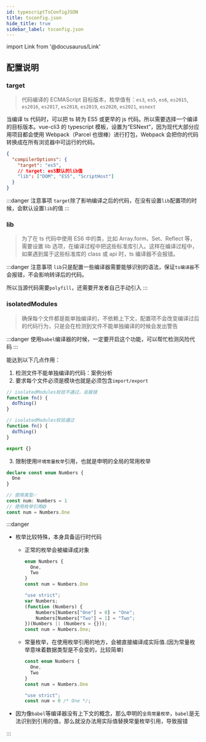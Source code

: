 ```yaml
---
id: typescriptTsConfigJSON
title: tsconfig.json
hide_title: true
sidebar_label: tsconfig.json
---
```


import Link from '@docusaurus/Link'

## 配置说明

### target

> 代码编译的 ECMAScript 目标版本，枚举值有：`es3`, `es5`, `es6`, `es2015`, `es2016`, `es2017`, `es2018`, `es2019`, `es2020`, `es2021`, `esnext`

当编译 ts 代码时，可以把 ts 转为 ES5 或更早的 js 代码。所以需要选择一个编译的目标版本。vue-cli3 的 typescript 模板，设置为“ESNext”，因为现代大部分应用项目都会使用 Webpack（Parcel 也很棒）进行打包，Webpack 会把你的代码转换成在所有浏览器中可运行的代码。

```json
{
  "compilerOptions": {
    "target": "es5",
    // target: es5默认的lib值
    "lib": ["DOM", "ES5", "ScriptHost"]
  }
}
```

:::danger 注意事项
`target`除了影响编译之后的代码，在没有设置`lib`配置项的时候，会默认设置`lib`的值
:::

### lib

> 为了在 ts 代码中使用 ES6 中的类，比如 Array.form、Set、Reflect 等，需要设置 lib 选项，在编译过程中把这些标准库引入。这样在编译过程中，如果遇到属于这些标准库的 class 或 api 时，ts 编译器不会报错。

:::danger 注意事项
`lib`只是配置一些编译器需要能够识别的语法，保证`ts编译器`不会报错，不会影响转译后的代码。

所以当源代码需要`polyfill`，还需要开发者自己手动引入
:::

### isolatedModules

> 确保每个文件都是能单独编译的，不依赖上下文，配置项不会改变编译过后的代码行为，只是会在检测到文件不能单独编译的时候会发出警告

:::danger
使用`babel`编译器的时候，一定要开启这个功能，可以帮忙检测风险代码
:::

能达到以下几点作用：

1. 检测文件不能单独编译的代码：<Link to="/docs/enginee/typescript/typescriptImportTypes#案例分析">案例分析</Link>
2. 要求每个文件必须是模块也就是必须包含`import/export`

```javascript
// isolatedModules校验不通过，会报错
function fn() {
  doThing()
}
```

```javascript
// isolatedModules校验通过
function fn() {
  doThing()
}

export {}
```

3. 限制使用`环境常量枚举`引用，也就是申明的全局的常用枚举

```typescript
declare const enum Numbers {
  One
}

// 使用类型✅
const num: Numbers = 1
// 使用枚举引用❎
const num = Numbers.One
```

:::danger

- 枚举比较特殊，本身具备运行时代码
  - 正常的枚举会被编译成对象

    ```typescript title="input.ts"
    enum Numbers {
      One,
      Two
    }
    const num = Numbers.One
    ```

    ```typescript title="output.js"
    "use strict";
    var Numbers;
    (function (Numbers) {
        Numbers[Numbers["One"] = 0] = "One";
        Numbers[Numbers["Two"] = 1] = "Two";
    })(Numbers || (Numbers = {}));
    const num = Numbers.One;
    ```

  - 常量枚举，在使用枚举引用的地方，会被直接编译成实际值.(因为常量枚举意味着数据类型是不会变的，比较简单)

    ```typescript title="input.ts"
    const enum Numbers {
      One,
      Two
    }
    const num = Numbers.One
    ```

    ```typescript title="output.js"
    "use strict";
    const num = 0 /* One */;
    ```

- 因为像`babel`等编译器没有上下文的概念，那么申明的`全局常量枚举`，`babel`是无法识别到引用的值，那么就没办法用实际值替换常量枚举引用，导致报错

:::
